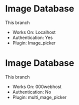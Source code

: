 # Image Database

This branch
- Works On: Localhost
- Authentication: Yes
- Plugin: Image_picker
# Image Database

This branch
- Works On: 000webhost
- Authentication: No
- Plugin: multi_mage_picker
